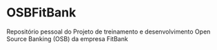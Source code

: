# OSBFitBank
Repositório pessoal do Projeto de treinamento e desenvolvimento Open Source Banking (OSB) da empresa FitBank
